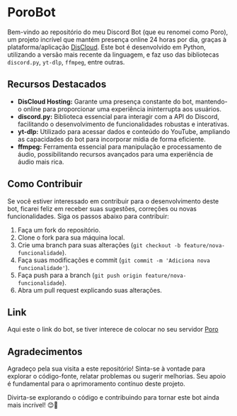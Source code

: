 # PoroBot

Bem-vindo ao repositório do meu Discord Bot (que eu renomei como Poro), um projeto incrível que mantém presença online 24 horas por dia, graças à plataforma/aplicação [DisCloud](https://discloud.app/). Este bot é desenvolvido em Python, utilizando a versão mais recente da linguagem, e faz uso das bibliotecas `discord.py`, `yt-dlp`, `ffmpeg`, entre outras.

## Recursos Destacados

- **DisCloud Hosting:** Garante uma presença constante do bot, mantendo-o online para proporcionar uma experiência ininterrupta aos usuários.
- **discord.py:** Biblioteca essencial para interagir com a API do Discord, facilitando o desenvolvimento de funcionalidades robustas e interativas.
- **yt-dlp:** Utilizado para acessar dados e conteúdo do YouTube, ampliando as capacidades do bot para incorporar mídia de forma eficiente.
- **ffmpeg:** Ferramenta essencial para manipulação e processamento de áudio, possibilitando recursos avançados para uma experiência de áudio mais rica.

## Como Contribuir

Se você estiver interessado em contribuir para o desenvolvimento deste bot, ficarei feliz em receber suas sugestões, correções ou novas funcionalidades. Siga os passos abaixo para contribuir:

1. Faça um fork do repositório.
2. Clone o fork para sua máquina local.
3. Crie uma branch para suas alterações (`git checkout -b feature/nova-funcionalidade`).
4. Faça suas modificações e commit (`git commit -m 'Adiciona nova funcionalidade'`).
5. Faça push para a branch (`git push origin feature/nova-funcionalidade`).
6. Abra um pull request explicando suas alterações.

## Link

Aqui este o link do bot, se tiver interece de colocar no seu servidor [Poro](https://discord.com/api/oauth2/authorize?client_id=1183955634463457300&permissions=8&scope=bot)

## Agradecimentos

Agradeço pela sua visita a este repositório! Sinta-se à vontade para explorar o código-fonte, relatar problemas ou sugerir melhorias. Seu apoio é fundamental para o aprimoramento contínuo deste projeto.

Divirta-se explorando o código e contribuindo para tornar este bot ainda mais incrível! 😊🤖
